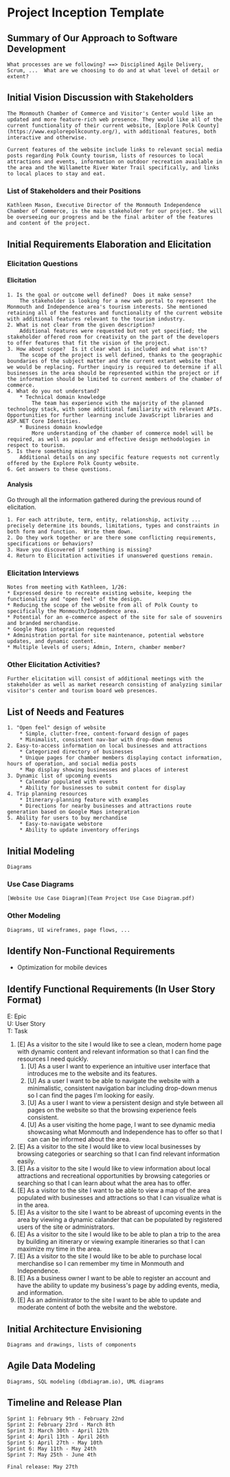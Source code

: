 Project Inception Template
=====================================

## Summary of Our Approach to Software Development

    What processes are we following? ==> Disciplined Agile Delivery, Scrum, ...  What are we choosing to do and at what level of detail or extent?

## Initial Vision Discussion with Stakeholders

    The Monmouth Chamber of Commerce and Visitor's Center would like an updated and more feature-rich web presence. They would like all of the current functionality of their current website, [Explore Polk County](https://www.explorepolkcounty.org/), with additional features, both interactive and otherwise.

    Current features of the website include links to relevant social media posts regarding Polk County tourism, lists of resources to local attractions and events, information on outdoor recreation available in the area and the Willamette River Water Trail specifically, and links to local places to stay and eat.

### List of Stakeholders and their Positions
    
    Kathleen Mason, Executive Director of the Monmouth Independence Chamber of Commerce, is the main stakeholder for our project. She will be overseeing our progress and be the final arbiter of the features and content of the project. 

## Initial Requirements Elaboration and Elicitation

### Elicitation Questions
#### Elicitation
    1. Is the goal or outcome well defined?  Does it make sense?
        The stakeholder is looking for a new web portal to represent the Monmouth and Independence area's tourism interests. She mentioned retaining all of the features and functionality of the current website with additional features relevant to the tourism industry.
    2. What is not clear from the given description?
        Additional features were requested but not yet specified; the stakeholder offered room for creativity on the part of the developers to offer features that fit the vision of the project.
    3. How about scope?  Is it clear what is included and what isn't?
        The scope of the project is well defined, thanks to the geographic boundaries of the subject matter and the current extant website that we would be replacing. Further inquiry is required to determine if all businesses in the area should be represented within the project or if the information should be limited to current members of the chamber of commerce.
    4. What do you not understand?
        * Technical domain knowledge
            The team has experience with the majority of the planned technology stack, with some additional familiarity with relevant APIs. Opportunities for further learning include JavaScript libraries and ASP.NET Core Identities.
        * Business domain knowledge
            More understanding of the chamber of commerce model will be required, as well as popular and effective design methodologies in respect to tourism.
    5. Is there something missing?
        Additional details on any specific feature requests not currently offered by the Explore Polk County website.
    6. Get answers to these questions.

#### Analysis
Go through all the information gathered during the previous round of elicitation.  

    1. For each attribute, term, entity, relationship, activity ... precisely determine its bounds, limitations, types and constraints in both form and function.  Write them down.
    2. Do they work together or are there some conflicting requirements, specifications or behaviors?
    3. Have you discovered if something is missing?  
    4. Return to Elicitation activities if unanswered questions remain.

### Elicitation Interviews
    Notes from meeting with Kathleen, 1/26:
    * Expressed desire to recreate existing website, keeping the functionality and "open feel" of the design.
    * Reducing the scope of the website from all of Polk County to specifically the Monmouth/Indpendence area.
    * Potential for an e-commerce aspect of the site for sale of souvenirs and branded merchandise.
    * Google Maps integration requested
    * Administration portal for site maintenance, potential webstore updates, and dynamic content.
    * Multiple levels of users; Admin, Intern, chamber member?

### Other Elicitation Activities?
    Further elicitation will consist of additional meetings with the stakeholder as well as market research consisting of analyzing similar visitor's center and tourism board web presences.

## List of Needs and Features
    1. "Open feel" design of website
        * Simple, clutter-free, content-forward design of pages
        * Minimalist, consistent nav-bar with drop-down menus
    2. Easy-to-access information on local businesses and attractions
        * Categorized directory of businesses
        * Unique pages for chamber members displaying contact information, hours of operation, and social media posts
        * Map display showing businesses and places of interest
    3. Dynamic list of upcoming events
        * Calendar populated with events
        * Ability for businesses to submit content for display
    4. Trip planning resources
        * Itinerary-planning feature with examples
        * Directions for nearby businesses and attractions route generation based on Google Maps integration
    5. Ability for users to buy merchandise
        * Easy-to-navigate webstore
        * Ability to update inventory offerings

## Initial Modeling
    Diagrams

### Use Case Diagrams
    [Website Use Case Diagram](Team Project Use Case Diagram.pdf)

### Other Modeling
    Diagrams, UI wireframes, page flows, ...

## Identify Non-Functional Requirements
* Optimization for mobile devices

## Identify Functional Requirements (In User Story Format)

E: Epic  
U: User Story  
T: Task  
1. [E] As a visitor to the site I would like to see a clean, modern home page with dynamic content and relevant information so that I can find the resources I need quickly.
   1. [U] As a user I want to experience an intuitive user interface that introduces me to the website and its features.
   2. [U] As a user I want to be able to navigate the website with a minimalistic, consistent navigation bar including drop-down menus so I can find the pages I'm looking for easily.
   3. [U] As a user I want to view a persistent design and style between all pages on the website so that the browsing experience feels consistent.
   4. [U] As a user visiting the home page, I want to see dynamic media showcasing what Monmouth and Independence has to offer so that I can can be informed about the area.
2. [E] As a visitor to the site I would like to view local businesses by browsing categories or searching so that I can find relevant information easily.
3. [E] As a visitor to the site I would like to view information about local attractions and recreational opportunities by browsing categories or searching so that I can learn about what the area has to offer.
4. [E] As a visitor to the site I want to be able to view a map of the area populated with businesses and attractions so that I can visualize what is in the area.
5. [E] As a visitor to the site I want to be abreast of upcoming events in the area by viewing a dynamic calander that can be populated by registered users of the site or administrators.
6. [E] As a visitor to the site I would like to be able to plan a trip to the area by building an itinerary or viewing example itineraries so that I can maximize my time in the area.
7. [E] As a visitor to the site I would like to be able to purchase local merchandise so I can remember my time in Monmouth and Independence.
8. [E] As a business owner I want to be able to register an account and have the ability to update my business's page by adding events, media, and information.
9. [E] As an administrator to the site I want to be able to update and moderate content of both the website and the webstore.

## Initial Architecture Envisioning
    Diagrams and drawings, lists of components

## Agile Data Modeling
    Diagrams, SQL modeling (dbdiagram.io), UML diagrams

## Timeline and Release Plan
    Sprint 1: February 9th - February 22nd
    Sprint 2: February 23rd - March 8th
    Sprint 3: March 30th - April 12th
    Sprint 4: April 13th - April 26th
    Sprint 5: April 27th - May 10th
    Sprint 6: May 11th - May 24th
    Sprint 7: May 25th - June 4th

    Final release: May 27th